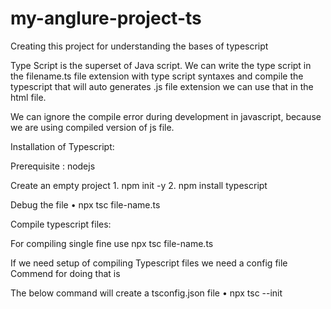 # my-anglure-project-ts
Creating this project for understanding the bases of typescript

Type Script is the superset of Java script.
We can write the type script in the filename.ts file extension with type script syntaxes and compile the typescript that will auto generates .js file extension we can use that in the html file. 

We can ignore the compile error during development in javascript, because we are using compiled version of js file.

Installation of Typescript:

Prerequisite : nodejs

Create an empty project 
	1. npm init -y
	2. npm install typescript
	
Debug the file
	• npx tsc file-name.ts 

Compile typescript files:

For compiling single fine use npx tsc file-name.ts 

If we need setup of compiling Typescript files we need a config file
Commend for doing that is 

The below command will create a tsconfig.json file
	• npx tsc --init

